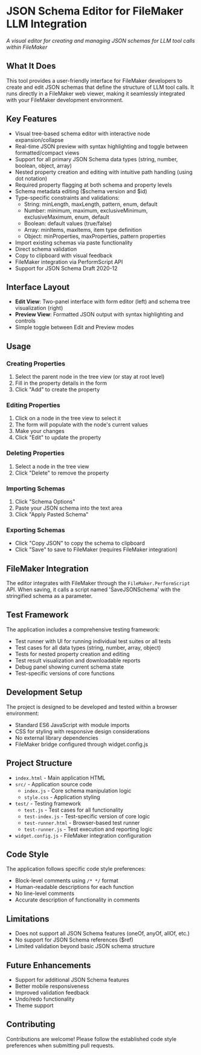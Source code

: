 # JSON Schema Editor for FileMaker LLM Integration

*A visual editor for creating and managing JSON schemas for LLM tool calls within FileMaker*

## What It Does
This tool provides a user-friendly interface for FileMaker developers to create and edit JSON schemas that define the structure of LLM tool calls. It runs directly in a FileMaker web viewer, making it seamlessly integrated with your FileMaker development environment.

## Key Features
- Visual tree-based schema editor with interactive node expansion/collapse
- Real-time JSON preview with syntax highlighting and toggle between formatted/compact views
- Support for all primary JSON Schema data types (string, number, boolean, object, array)
- Nested property creation and editing with intuitive path handling (using dot notation)
- Required property flagging at both schema and property levels
- Schema metadata editing ($schema version and $id)
- Type-specific constraints and validations:
  - String: minLength, maxLength, pattern, enum, default
  - Number: minimum, maximum, exclusiveMinimum, exclusiveMaximum, enum, default
  - Boolean: default values (true/false)
  - Array: minItems, maxItems, item type definition
  - Object: minProperties, maxProperties, pattern properties
- Import existing schemas via paste functionality
- Direct schema validation
- Copy to clipboard with visual feedback
- FileMaker integration via PerformScript API
- Support for JSON Schema Draft 2020-12

## Interface Layout
- **Edit View**: Two-panel interface with form editor (left) and schema tree visualization (right)
- **Preview View**: Formatted JSON output with syntax highlighting and controls
- Simple toggle between Edit and Preview modes

## Usage
### Creating Properties
1. Select the parent node in the tree view (or stay at root level)
2. Fill in the property details in the form
3. Click "Add" to create the property

### Editing Properties
1. Click on a node in the tree view to select it
2. The form will populate with the node's current values
3. Make your changes
4. Click "Edit" to update the property

### Deleting Properties
1. Select a node in the tree view
2. Click "Delete" to remove the property

### Importing Schemas
1. Click "Schema Options"
2. Paste your JSON schema into the text area
3. Click "Apply Pasted Schema"

### Exporting Schemas
- Click "Copy JSON" to copy the schema to clipboard
- Click "Save" to save to FileMaker (requires FileMaker integration)

## FileMaker Integration
The editor integrates with FileMaker through the `FileMaker.PerformScript` API. When saving, it calls a script named 'SaveJSONSchema' with the stringified schema as a parameter.

## Test Framework
The application includes a comprehensive testing framework:
- Test runner with UI for running individual test suites or all tests
- Test cases for all data types (string, number, array, object)
- Tests for nested property creation and editing
- Test result visualization and downloadable reports
- Debug panel showing current schema state
- Test-specific versions of core functions

## Development Setup
The project is designed to be developed and tested within a browser environment:
- Standard ES6 JavaScript with module imports
- CSS for styling with responsive design considerations
- No external library dependencies
- FileMaker bridge configured through widget.config.js

## Project Structure
- `index.html` - Main application HTML
- `src/` - Application source code
  - `index.js` - Core schema manipulation logic
  - `style.css` - Application styling
- `test/` - Testing framework
  - `test.js` - Test cases for all functionality
  - `test-index.js` - Test-specific version of core logic
  - `test-runner.html` - Browser-based test runner
  - `test-runner.js` - Test execution and reporting logic
- `widget.config.js` - FileMaker integration configuration

## Code Style
The application follows specific code style preferences:
- Block-level comments using `/* */` format
- Human-readable descriptions for each function
- No line-level comments
- Accurate description of functionality in comments

## Limitations
- Does not support all JSON Schema features (oneOf, anyOf, allOf, etc.)
- No support for JSON Schema references ($ref)
- Limited validation beyond basic JSON schema structure

## Future Enhancements
- Support for additional JSON Schema features
- Better mobile responsiveness
- Improved validation feedback
- Undo/redo functionality
- Theme support

## Contributing
Contributions are welcome! Please follow the established code style preferences when submitting pull requests.
